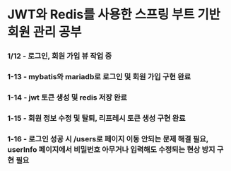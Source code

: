 # JWT와 Redis를 사용한 스프링 부트 기반 회원 관리 공부
### 1/12 - 로그인, 회원 가입 뷰 작업 중
### 1-13 - mybatis와 mariadb로 로그인 및 회원 가입 구현 완료
### 1-14 - jwt 토큰 생성 및 redis 저장 완료
### 1-15 - 회원 정보 수정 및 탈퇴, 리프레시 토큰 생성 구현 완료
### 1-16 - 로그인 성공 시 /users로 페이지 이동 안되는 문제 해결 필요, userInfo 페이지에서 비밀번호 아무거나 입력해도 수정되는 현상 방지 구현 필요

